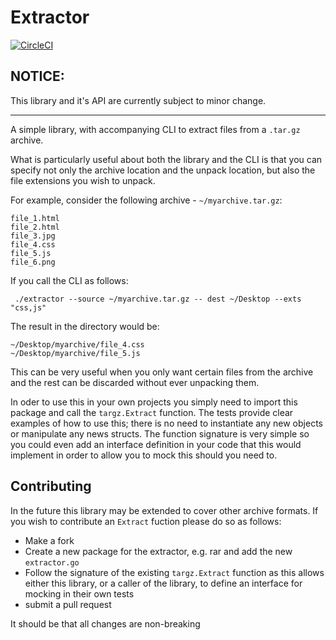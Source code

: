 # Extractor
[![CircleCI](https://circleci.com/gh/nathj07/extractor/tree/master.svg?style=svg&circle-token=0c9fb37da87f3dd9f9758a5c6fb279b626f760db)](https://circleci.com/gh/nathj07/extractor/tree/master)

## NOTICE: 
This library and it's API are currently subject to minor change. 

----


A simple library, with accompanying CLI to extract files from a `.tar.gz` archive.

What is particularly useful about both the library and the CLI is that you can specify not only the archive location and the unpack location, but also the file extensions you wish to unpack.

For example, consider the following archive - `~/myarchive.tar.gz`:
```
file_1.html
file_2.html
file_3.jpg
file_4.css
file_5.js
file_6.png
```
If you call the CLI as follows:

` ./extractor --source ~/myarchive.tar.gz -- dest ~/Desktop --exts "css,js"`

The result in the directory would be:
```
~/Desktop/myarchive/file_4.css
~/Desktop/myarchive/file_5.js
```

This can be very useful when you only want certain files from the archive and the rest can be discarded without ever unpacking them.

In oder to use this in your own projects you simply need to import this package and call the `targz.Extract` function. The tests provide clear examples of how to use this; there is no need to instantiate any new objects or manipulate any news structs. The function signature is very simple so you could even add an interface definition in your code that this would implement in order to allow you to mock this should you need to.

## Contributing
In the future this library may be extended to cover other archive formats. If you wish to contribute an `Extract` fuction please do so as follows:
- Make a fork
- Create a new package for the extractor, e.g. rar and add the new `extractor.go`
- Follow the signature of the existing `targz.Extract` function as this allows either this library, or a caller of the library, to define an interface for mocking in their own tests
- submit a pull request

It should be that all changes are non-breaking